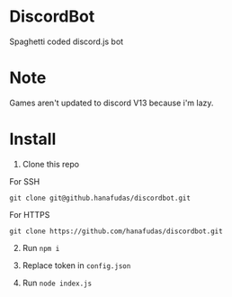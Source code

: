 # DiscordBot
Spaghetti coded discord.js bot

# Note

Games aren't updated to discord V13 because i'm lazy.

# Install

1. Clone this repo

For SSH

`git clone git@github.hanafudas/discordbot.git`

For HTTPS

`git clone https://github.com/hanafudas/discordbot.git`

2. Run `npm i`

3. Replace token in `config.json`

4. Run `node index.js`
